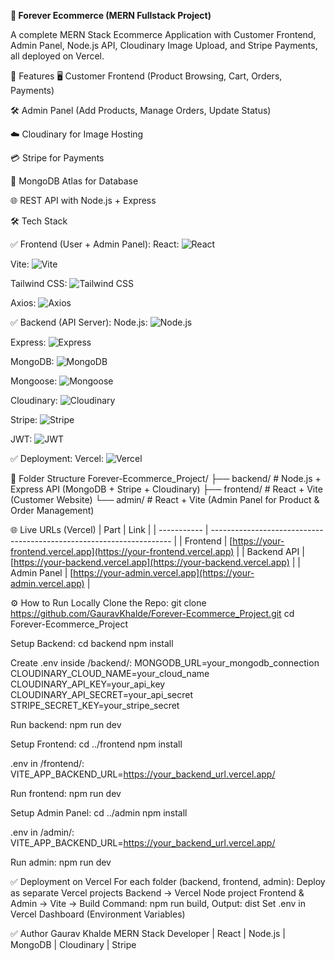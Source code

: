 **🛒 Forever Ecommerce (MERN Fullstack Project)**


A complete MERN Stack Ecommerce Application with Customer Frontend, Admin Panel, Node.js API, Cloudinary Image Upload, and Stripe Payments, all deployed on Vercel.

🚀 Features
🖥️ Customer Frontend (Product Browsing, Cart, Orders, Payments)

🛠️ Admin Panel (Add Products, Manage Orders, Update Status)

☁️ Cloudinary for Image Hosting

💳 Stripe for Payments

🌱 MongoDB Atlas for Database

🌐 REST API with Node.js + Express


🛠️ Tech Stack

✅ Frontend (User + Admin Panel):
React:
![React](https://img.shields.io/badge/-React-61DAFB?logo=react&logoColor=black)

Vite:
![Vite](https://img.shields.io/badge/-Vite-646CFF?logo=vite&logoColor=white)

Tailwind CSS:
![Tailwind CSS](https://img.shields.io/badge/-Tailwind_CSS-06B6D4?logo=tailwindcss&logoColor=white)

Axios:
![Axios](https://img.shields.io/badge/-Axios-5A29E4?logo=axios&logoColor=white)

✅ Backend (API Server):
Node.js:
![Node.js](https://img.shields.io/badge/-Node.js-339933?logo=node.js&logoColor=white)

Express:
![Express](https://img.shields.io/badge/-Express-000000?logo=express&logoColor=white)

MongoDB:
![MongoDB](https://img.shields.io/badge/-MongoDB-47A248?logo=mongodb&logoColor=white)

Mongoose:
![Mongoose](https://img.shields.io/badge/-Mongoose-880000?logo=mongoose&logoColor=white)

Cloudinary:
![Cloudinary](https://img.shields.io/badge/-Cloudinary-FBCE44?logo=cloudinary&logoColor=black)

Stripe:
![Stripe](https://img.shields.io/badge/-Stripe-635BFF?logo=stripe&logoColor=white)

JWT:
![JWT](https://img.shields.io/badge/-JWT-000000?logo=jsonwebtokens&logoColor=white)

✅ Deployment:
Vercel:
![Vercel](https://img.shields.io/badge/-Vercel-000000?logo=vercel&logoColor=white)

📁 Folder Structure
Forever-Ecommerce_Project/
├── backend/        # Node.js + Express API (MongoDB + Stripe + Cloudinary)
├── frontend/       # React + Vite (Customer Website)
└── admin/          # React + Vite (Admin Panel for Product & Order Management)


🌐 Live URLs (Vercel)
| Part        | Link                                                                 |
| ----------- | -------------------------------------------------------------------- |
| Frontend    | [https://your-frontend.vercel.app](https://your-frontend.vercel.app) |
| Backend API | [https://your-backend.vercel.app](https://your-backend.vercel.app)   |
| Admin Panel | [https://your-admin.vercel.app](https://your-admin.vercel.app)       |


⚙️ How to Run Locally
Clone the Repo:
git clone https://github.com/GauravKhalde/Forever-Ecommerce_Project.git
cd Forever-Ecommerce_Project


Setup Backend:
cd backend
npm install

Create .env inside /backend/:
MONGODB_URL=your_mongodb_connection
CLOUDINARY_CLOUD_NAME=your_cloud_name
CLOUDINARY_API_KEY=your_api_key
CLOUDINARY_API_SECRET=your_api_secret
STRIPE_SECRET_KEY=your_stripe_secret


Run backend:
npm run dev

Setup Frontend:
cd ../frontend
npm install

.env in /frontend/:
VITE_APP_BACKEND_URL=https://your_backend_url.vercel.app/

Run frontend:
npm run dev

Setup Admin Panel:
cd ../admin
npm install

.env in /admin/:
VITE_APP_BACKEND_URL=https://your_backend_url.vercel.app/

Run admin:
npm run dev

✅ Deployment on Vercel
For each folder (backend, frontend, admin):
Deploy as separate Vercel projects
Backend → Vercel Node project
Frontend & Admin → Vite → Build Command: npm run build, Output: dist
Set .env in Vercel Dashboard (Environment Variables)


✅ Author
Gaurav Khalde
MERN Stack Developer | React | Node.js | MongoDB | Cloudinary | Stripe







